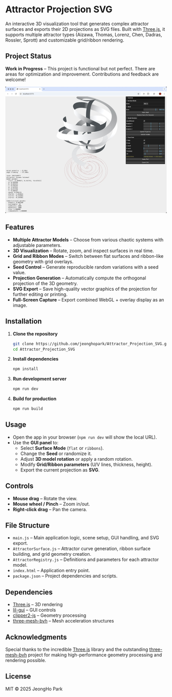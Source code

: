 # Attractor Projection SVG

An interactive 3D visualization tool that generates complex attractor surfaces and exports their 2D projections as SVG files.
Built with [Three.js](https://threejs.org/), it supports multiple attractor types (Aizawa, Thomas, Lorenz, Chen, Dadras, Rossler, Sprott) and customizable grid/ribbon rendering.

## Project Status
**Work in Progress** – This project is functional but not perfect. There are areas for optimization and improvement. Contributions and feedback are welcome!

![](./img/capture_1.jpg)

## Features
- **Multiple Attractor Models** – Choose from various chaotic systems with adjustable parameters.
- **3D Visualization** – Rotate, zoom, and inspect surfaces in real time.
- **Grid and Ribbon Modes** – Switch between flat surfaces and ribbon-like geometry with grid overlays.
- **Seed Control** – Generate reproducible random variations with a seed value.
- **Projection Generation** – Automatically compute the orthogonal projection of the 3D geometry.
- **SVG Export** – Save high-quality vector graphics of the projection for further editing or printing.
- **Full-Screen Capture** – Export combined WebGL + overlay display as an image.

## Installation
1. **Clone the repository**
   ```bash
   git clone https://github.com/jeonghopark/Attractor_Projection_SVG.git
   cd Attractor_Projection_SVG
   ```

2. **Install dependencies**
   ```bash
   npm install
   ```

3. **Run development server**
   ```bash
   npm run dev
   ```

4. **Build for production**
   ```bash
   npm run build
   ```

## Usage
- Open the app in your browser (`npm run dev` will show the local URL).
- Use the **GUI panel** to:
  - Select **Surface Mode** (`flat` or `ribbons`).
  - Change the **Seed** or randomize it.
  - Adjust **3D model rotation** or apply a random rotation.
  - Modify **Grid/Ribbon parameters** (U/V lines, thickness, height).
  - Export the current projection as **SVG**.

## Controls
- **Mouse drag** – Rotate the view.
- **Mouse wheel / Pinch** – Zoom in/out.
- **Right-click drag** – Pan the camera.

## File Structure
- `main.js` – Main application logic, scene setup, GUI handling, and SVG export.
- `AttractorSurface.js` – Attractor curve generation, ribbon surface building, and grid geometry creation.
- `AttractorRegistry.js` – Definitions and parameters for each attractor model.
- `index.html` – Application entry point.
- `package.json` – Project dependencies and scripts.

## Dependencies
- [Three.js](https://threejs.org/) – 3D rendering
- [lil-gui](https://lil-gui.georgealways.com/) – GUI controls
- [clipper2-js](https://github.com/AngusJohnson/Clipper2) – Geometry processing
- [three-mesh-bvh](https://github.com/gkjohnson/three-mesh-bvh) – Mesh acceleration structures

## Acknowledgments
Special thanks to the incredible [Three.js](https://threejs.org/) library and the outstanding [three-mesh-bvh](https://github.com/gkjohnson/three-mesh-bvh) project for making high-performance geometry processing and rendering possible.

## License
MIT © 2025 JeongHo Park
